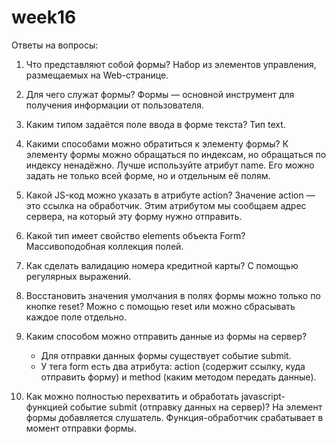 # week16

Ответы на вопросы:

1. Что представляют собой формы?
   Набор из элементов управления, размещаемых на Web-странице.

2. Для чего служат формы?
   Формы — основной инструмент для получения информации от пользователя.

3. Каким типом задаётся поле ввода в форме текста?
   Тип text.

4. Какими способами можно обратиться к элементу формы?
   К элементу формы можно обращаться по индексам, но обращаться по индексу ненадёжно. Лучше используйте атрибут name. Его можно задать не только всей форме, но и отдельным её полям.

5. Какой JS-код можно указать в атрибуте action?
   Значение action — это ссылка на обработчик. Этим атрибутом мы сообщаем адрес сервера, на который эту форму нужно отправить.

6. Какой тип имеет свойство elements объекта Form?
   Массивоподобная коллекция полей.

7. Как сделать валидацию номера кредитной карты?
   С помощью регулярных выражений.

8. Восстановить значения умолчания в полях формы можно только по кнопке reset?
   Можно с помощью reset или можно сбрасывать каждое поле отдельно.

9. Каким способом можно отправить данные из формы на сервер?

   - Для отправки данных формы существует событие submit.
   - У тега form есть два атрибута: action (содержит ссылку, куда отправить форму) и method (каким методом передать данные).

10. Как можно полностью перехватить и обработать javascript-функцией событие submit (отправку данных на сервер)?
    На элемент формы добавляется слушатель. Функция-обработчик срабатывает в момент отправки формы.
